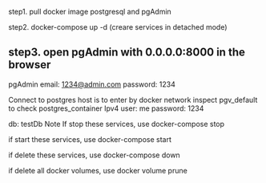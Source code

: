 step1. pull docker image postgresql and pgAdmin

step2. docker-compose up -d (creare services in detached mode)

step3. open pgAdmin with 0.0.0.0:8000 in the browser
---------------------------------------------------------------
pgAdmin
email: 1234@admin.com
password: 1234

Connect to postgres
host is to enter by docker network inspect pgv_default to check postgres_container Ipv4
user:
me
 password:
 1234

db: testDb
Note
If stop these services, use docker-compose stop

if start these services, use docker-compose start

if delete these services, use docker-compose down

if delete all docker volumes, use docker volume prune
